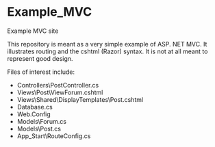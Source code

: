 # Example_MVC
Example MVC site 

This repository is meant as a very simple example of ASP. NET MVC. It illustrates routing and the cshtml (Razor) syntax.
It is not at all meant to represent good design.

Files of interest include:
* Controllers\PostController.cs
* Views\Post\ViewForum.cshtml
* Views\Shared\DisplayTemplates\Post.cshtml
* Database.cs
* Web.Config
* Models\Forum.cs
* Models\Post.cs
* App_Start\RouteConfig.cs
